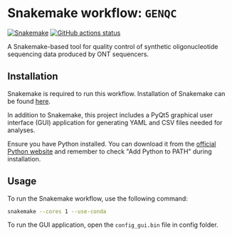 # Snakemake workflow: `GENQC`

[![Snakemake](https://img.shields.io/badge/snakemake->=6.3.0-brightgreen.svg)](https://snakemake.github.io)
[![GitHub actions status](https://github.com/jsimonas/oligo-bench/workflows/Tests/badge.svg)](https://github.com/jsimonas/oligo-bench/actions?query=branch%3Amain+workflow%3ATests)

A Snakemake-based tool for quality control of synthetic oligonucleotide sequencing data produced by ONT sequencers.

## Installation

Snakemake is required to run this workflow. Installation of Snakemake can be found [here](https://snakemake.readthedocs.io/en/stable/getting_started/installation.html). 

In addition to Snakemake, this project includes a PyQt5 graphical user interface (GUI) application for generating YAML and CSV files needed for analyses. 

Ensure you have Python installed. You can download it from the [official Python website](https://www.python.org/downloads/) and remember to check "Add Python to PATH" during installation.

## Usage

To run the Snakemake workflow, use the following command:

```bash
snakemake --cores 1 --use-conda
```
To run the GUI application, open the `config_gui.bin` file in config folder.